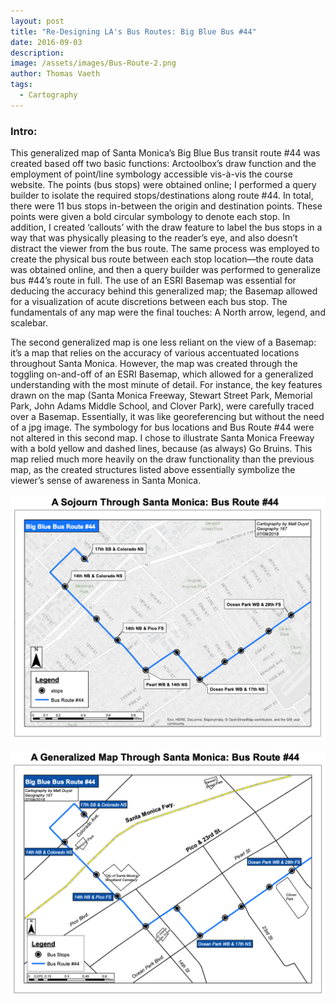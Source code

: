 ```yaml
---
layout: post
title: "Re-Designing LA's Bus Routes: Big Blue Bus #44"
date: 2016-09-03
description: 
image: /assets/images/Bus-Route-2.png
author: Thomas Vaeth
tags: 
  - Cartography
---
```


### Intro:

This generalized map of Santa Monica’s Big Blue Bus transit route #44 was created based off two basic functions: Arctoolbox’s draw function and the employment of point/line symbology accessible vis-à-vis the course website. The points (bus stops) were obtained online; I performed a query builder to isolate the required stops/destinations along route #44. In total, there were 11 bus stops in-between the origin and destination points. These points were given a bold circular symbology to denote each stop. In addition, I created ‘callouts’ with the draw feature to label the bus stops in a way that was physically pleasing to the reader’s eye, and also doesn’t distract the viewer from the bus route. The same process was employed to create the physical bus route between each stop location—the route data was obtained online, and then a query builder was performed to generalize bus #44’s route in full. The use of an ESRI Basemap was essential for deducing the accuracy behind this generalized map; the Basemap allowed for a visualization of acute discretions between each bus stop. The fundamentals of any map were the final touches: A North arrow, legend, and scalebar.

The second generalized map is one less reliant on the view of a Basemap: it’s a map that relies on the accuracy of various accentuated locations throughout Santa Monica. However, the map was created through the toggling on-and-off of an ESRI Basemap, which allowed for a generalized understanding with the most minute of detail. For instance, the key features drawn on the map (Santa Monica Freeway, Stewart Street Park, Memorial Park, John Adams Middle School, and Clover Park), were carefully traced over a Basemap. Essentially, it was like georeferencing but without the need of a jpg image. The symbology for bus locations and Bus Route #44 were not altered in this second map. I chose to illustrate Santa Monica Freeway with a bold yellow and dashed lines, because (as always) Go Bruins. This map relied much more heavily on the draw
functionality than the previous map, as the created structures listed above essentially symbolize the viewer’s sense of awareness in Santa Monica.

![Map GIS](/assets/images/Bus-Route-1.png)

![Map GIS](/assets/images/Bus-Route-2.png)